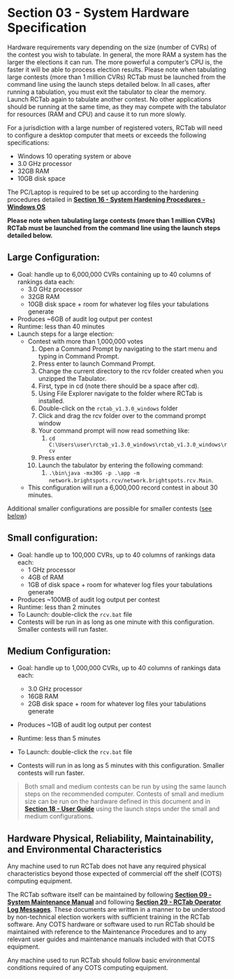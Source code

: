 # Section 03 - System Hardware Specification

Hardware requirements vary depending on the size (number of CVRs) of the contest you wish to tabulate. In general, the more RAM a system has the larger the elections it can run. The more powerful a computer’s CPU is, the faster it will be able to process election results. Please note when tabulating large contests (more than 1 million CVRs) RCTab must be launched from the command line using the launch steps detailed below. In all cases, after running a tabulation, you must exit the tabulator to clear the memory. Launch RCTab again to tabulate another contest. No other applications should be running at the same time, as they may compete with the tabulator for resources (RAM and CPU) and cause it to run more slowly.

For a jurisdiction with a large number of registered voters, RCTab will need to configure a desktop computer that meets or exceeds the following specifications:

- Windows 10 operating system or above
- 3.0 GHz processor
- 32GB RAM
- 10GB disk space

The PC/Laptop is required to be set up according to the hardening procedures detailed in [**Section 16 - System Hardening Procedures - Windows OS**](system_hardening_procedures_-_windows_os.md)

**Please note when tabulating large contests (more than 1 million CVRs) RCTab must be launched from the command line using the launch steps detailed below.**

## Large Configuration:
- Goal: handle up to 6,000,000 CVRs containing up to 40 columns of rankings data each:
    * 3.0 GHz processor
    * 32GB RAM
    * 10GB disk space \+ room for whatever log files your tabulations generate
- Produces ~6GB of audit log output per contest  
- Runtime: less than 40 minutes  
- Launch steps for a large election:
    - Contest with more than 1,000,000 votes
        1. Open a Command Prompt by navigating to the start menu and typing in Command Prompt.
        2. Press enter to launch Command Prompt.
        3. Change the current directory to the rcv folder created when you unzipped the Tabulator.
        4. First, type in cd (note there should be a space after cd).
        5. Using File Explorer navigate to the folder where RCTab is installed.
        6. Double-click on the `rctab_v1.3.0_windows` folder
        7. Click and drag the rcv folder over to the command prompt window
        8. Your command prompt will now read something like:
            1. `cd C:\Users\user\rctab_v1.3.0_windows\rctab_v1.3.0_windows\rcv`
        9. Press enter
        10. Launch the tabulator by entering the following command:
             1. `.\bin\java -mx30G -p .\app -m network.brightspots.rcv/network.brightspots.rcv.Main`.
    - This configuration will run a 6,000,000 record contest in about 30 minutes.

Additional smaller configurations are possible for smaller contests ([see below](#small-configuration))

## Small configuration:
- Goal: handle up to 100,000 CVRs, up to 40 columns of rankings data each:
    - 1 GHz processor
    - 4GB of RAM
    - 1GB of disk space + room for whatever log files your tabulations generate
- Produces ~100MB of audit log output per contest  
- Runtime: less than 2 minutes  
- To Launch: double-click the `rcv.bat` file  
- Contests will be run in as long as one minute with this configuration. Smaller contests will run faster.

## Medium Configuration:
- Goal: handle up to 1,000,000 CVRs, up to 40 columns of rankings data each:
    - 3.0 GHz processor
    - 16GB RAM
    - 2GB disk space + room for whatever log files your tabulations generate
- Produces \~1GB of audit log output per contest
- Runtime: less than 5 minutes
- To Launch: double-click the `rcv.bat` file

- Contests will run in as long as 5 minutes with this configuration. Smaller contests will run faster.

> Both small and medium contests can be run by using the same launch steps on the recommended computer. Contests of small and medium size can be run on the hardware defined in this document and in [**Section 18 - User Guide**](user_guide.md) using the launch steps under the small and medium configurations.

## Hardware Physical, Reliability, Maintainability, and Environmental Characteristics

Any machine used to run RCTab does not have any required physical characteristics beyond those expected of commercial off the shelf (COTS) computing equipment.

The RCTab software itself can be maintained by following [**Section 09 - System Maintenance Manual**](system_maintenance_manual.md) and following [**Section 29 - RCTab Operator Log Messages**](rctab_operator_log_messages.md). These documents are written in a manner to be understood by non-technical election workers with sufficient training in the RCTab software. Any COTS hardware or software used to run RCTab should be maintained with reference to the Maintenance Procedures and to any relevant user guides and maintenance manuals included with that COTS equipment.

Any machine used to run RCTab should follow basic environmental conditions required of any COTS computing equipment.
